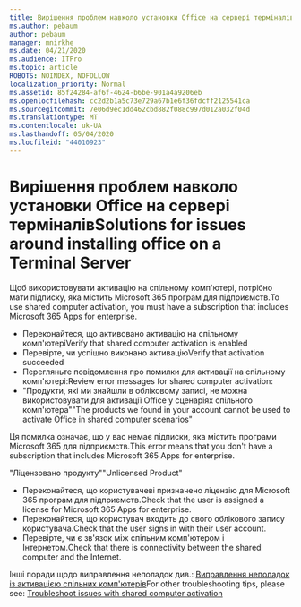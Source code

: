 ```yaml
---
title: Вирішення проблем навколо установки Office на сервері терміналів
ms.author: pebaum
author: pebaum
manager: mnirkhe
ms.date: 04/21/2020
ms.audience: ITPro
ms.topic: article
ROBOTS: NOINDEX, NOFOLLOW
localization_priority: Normal
ms.assetid: 85f24284-af6f-4624-b6be-901a4a9206eb
ms.openlocfilehash: cc2d2b1a5c73e729a67b1e6f36fdcff2125541ca
ms.sourcegitcommit: 7e06d9ec1dd462cbd882f088c997d012a032f04d
ms.translationtype: MT
ms.contentlocale: uk-UA
ms.lasthandoff: 05/04/2020
ms.locfileid: "44010923"
---
```

# <a name="solutions-for-issues-around-installing-office-on-a-terminal-server"></a><span data-ttu-id="7bf53-102">Вирішення проблем навколо установки Office на сервері терміналів</span><span class="sxs-lookup"><span data-stu-id="7bf53-102">Solutions for issues around installing office on a Terminal Server</span></span>

<span data-ttu-id="7bf53-103">Щоб використовувати активацію на спільному комп'ютері, потрібно мати підписку, яка містить Microsoft 365 програм для підприємств.</span><span class="sxs-lookup"><span data-stu-id="7bf53-103">To use shared computer activation, you must have a subscription that includes Microsoft 365 Apps for enterprise.</span></span>
  
- <span data-ttu-id="7bf53-104">Переконайтеся, що активовано активацію на спільному комп'ютері</span><span class="sxs-lookup"><span data-stu-id="7bf53-104">Verify that shared computer activation is enabled</span></span>
- <span data-ttu-id="7bf53-105">Перевірте, чи успішно виконано активацію</span><span class="sxs-lookup"><span data-stu-id="7bf53-105">Verify that activation succeeded</span></span>
- <span data-ttu-id="7bf53-106">Перегляньте повідомлення про помилки для активації на спільному комп'ютері:</span><span class="sxs-lookup"><span data-stu-id="7bf53-106">Review error messages for shared computer activation:</span></span>
- <span data-ttu-id="7bf53-107">"Продукти, які ми знайшли в обліковому записі, не можна використовувати для активації Office у сценаріях спільного комп'ютера"</span><span class="sxs-lookup"><span data-stu-id="7bf53-107">"The products we found in your account cannot be used to activate Office in shared computer scenarios"</span></span>
  
<span data-ttu-id="7bf53-108">Ця помилка означає, що у вас немає підписки, яка містить програми Microsoft 365 для підприємств.</span><span class="sxs-lookup"><span data-stu-id="7bf53-108">This error means that you don't have a subscription that includes Microsoft 365 Apps for enterprise.</span></span>

<span data-ttu-id="7bf53-109">"Ліцензовано продукту"</span><span class="sxs-lookup"><span data-stu-id="7bf53-109">"Unlicensed Product"</span></span>

- <span data-ttu-id="7bf53-110">Переконайтеся, що користувачеві призначено ліцензію для Microsoft 365 програм для підприємств.</span><span class="sxs-lookup"><span data-stu-id="7bf53-110">Check that the user is assigned a license for Microsoft 365 Apps for enterprise.</span></span>
- <span data-ttu-id="7bf53-111">Переконайтеся, що користувач входить до свого облікового запису користувача.</span><span class="sxs-lookup"><span data-stu-id="7bf53-111">Check that the user signs in with their user account.</span></span>
- <span data-ttu-id="7bf53-112">Перевірте, чи є зв'язок між спільним комп'ютером і Інтернетом.</span><span class="sxs-lookup"><span data-stu-id="7bf53-112">Check that there is connectivity between the shared computer and the Internet.</span></span>

<span data-ttu-id="7bf53-113">Інші поради щодо виправлення неполадок див.: [Виправлення неполадок із активацією спільних комп'ютерів](https://docs.microsoft.com/DeployOffice/troubleshoot-shared-computer-activation)</span><span class="sxs-lookup"><span data-stu-id="7bf53-113">For other troubleshooting tips, please see: [Troubleshoot issues with shared computer activation](https://docs.microsoft.com/DeployOffice/troubleshoot-shared-computer-activation)</span></span>
